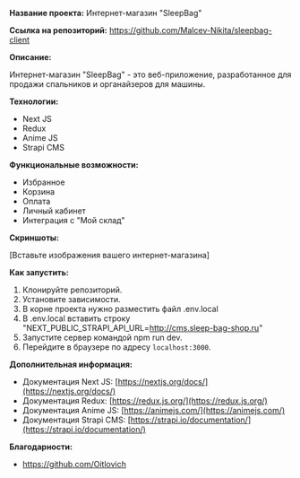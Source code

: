 **Название проекта:** Интернет-магазин "SleepBag"

**Ссылка на репозиторий:** https://github.com/Malcev-Nikita/sleepbag-client

**Описание:**

Интернет-магазин "SleepBag" - это веб-приложение, разработанное для продажи спальников и органайзеров для машины. 

**Технологии:**

* Next JS
* Redux
* Anime JS
* Strapi CMS

**Функциональные возможности:**

* Избранное
* Корзина
* Оплата
* Личный кабинет
* Интеграция с "Мой склад"

**Скриншоты:**

[Вставьте изображения вашего интернет-магазина]

**Как запустить:**

1. Клонируйте репозиторий.
2. Установите зависимости.
3. В корне проекта нужно разместить файл .env.local
4. В .env.local вставить строку "NEXT_PUBLIC_STRAPI_API_URL=http://cms.sleep-bag-shop.ru"
5. Запустите сервер командой npm run dev.
6. Перейдите в браузере по адресу `localhost:3000`.

**Дополнительная информация:**

* Документация Next JS: [https://nextjs.org/docs/](https://nextjs.org/docs/)
* Документация Redux: [https://redux.js.org/](https://redux.js.org/)
* Документация Anime JS: [https://animejs.com/](https://animejs.com/)
* Документация Strapi CMS: [https://strapi.io/documentation/](https://strapi.io/documentation/)

**Благодарности:**

* https://github.com/Oitlovich
